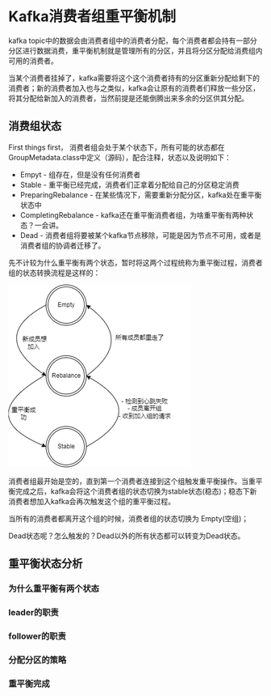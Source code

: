 # Kafka消费者组重平衡机制
kafka topic中的数据会由消费者组中的消费者分配，每个消费者都会持有一部分分区进行数据消费，重平衡机制就是管理所有的分区，并且将分区分配给消费组内可用的消费者。

当某个消费者挂掉了，kafka需要将这个这个消费者持有的分区重新分配给剩下的消费者；新的消费者加入也与之类似，kafka会让原有的消费者们释放一些分区，将其分配给新加入的消费者，当然前提是还能倒腾出来多余的分区供其分配。

## 消费组状态
First things first， 消费者组会处于某个状态下，所有可能的状态都在GroupMetadata.class中定义（源码），配合注释，状态以及说明如下：
- Empyt - 组存在，但是没有任何消费者
- Stable - 重平衡已经完成，消费者们正拿着分配给自己的分区稳定消费
- PreparingRebalance - 在某些情况下，需要重新分配分区，kafka处在重平衡状态中
- CompletingRebalance - kafka还在重平衡消费者组，为啥重平衡有两种状态？一会讲。
- Dead - 消费者组将要被某个kafka节点移除，可能是因为节点不可用，或者是消费者组的协调者迁移了。

先不计较为什么重平衡有两个状态，暂时将这两个过程统称为重平衡过程，消费者组的状态转换流程是这样的：
    
![](./img/rebanlance.png)

消费者组最开始是空的，直到第一个消费者连接到这个组触发重平衡操作。当重平衡完成之后，kafka会将这个消费者组的状态切换为stable状态(稳态)；稳态下新消费者想加入kafka会再次触发这个组的重平衡过程。

当所有的消费者都离开这个组的时候，消费者组的状态切换为 Empty(空组)；

Dead状态呢？怎么触发的？Dead以外的所有状态都可以转变为Dead状态。

## 重平衡状态分析
### 为什么重平衡有两个状态
### leader的职责
### follower的职责
### 分配分区的策略
### 重平衡完成